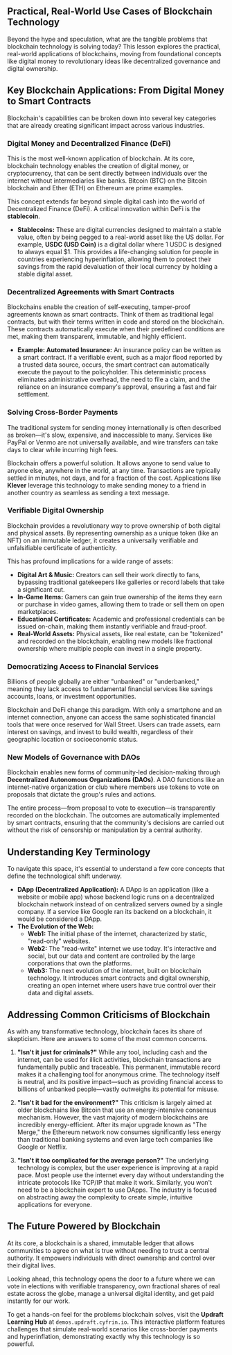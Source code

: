 ## Practical, Real-World Use Cases of Blockchain Technology

Beyond the hype and speculation, what are the tangible problems that blockchain technology is solving today? This lesson explores the practical, real-world applications of blockchains, moving from foundational concepts like digital money to revolutionary ideas like decentralized governance and digital ownership.

## Key Blockchain Applications: From Digital Money to Smart Contracts

Blockchain's capabilities can be broken down into several key categories that are already creating significant impact across various industries.

### Digital Money and Decentralized Finance (DeFi)

This is the most well-known application of blockchain. At its core, blockchain technology enables the creation of digital money, or cryptocurrency, that can be sent directly between individuals over the internet without intermediaries like banks. Bitcoin (BTC) on the Bitcoin blockchain and Ether (ETH) on Ethereum are prime examples.

This concept extends far beyond simple digital cash into the world of Decentralized Finance (DeFi). A critical innovation within DeFi is the **stablecoin**.

*   **Stablecoins:** These are digital currencies designed to maintain a stable value, often by being pegged to a real-world asset like the US dollar. For example, **USDC (USD Coin)** is a digital dollar where 1 USDC is designed to always equal $1. This provides a life-changing solution for people in countries experiencing hyperinflation, allowing them to protect their savings from the rapid devaluation of their local currency by holding a stable digital asset.

### Decentralized Agreements with Smart Contracts

Blockchains enable the creation of self-executing, tamper-proof agreements known as smart contracts. Think of them as traditional legal contracts, but with their terms written in code and stored on the blockchain. These contracts automatically execute when their predefined conditions are met, making them transparent, immutable, and highly efficient.

*   **Example: Automated Insurance:** An insurance policy can be written as a smart contract. If a verifiable event, such as a major flood reported by a trusted data source, occurs, the smart contract can automatically execute the payout to the policyholder. This deterministic process eliminates administrative overhead, the need to file a claim, and the reliance on an insurance company's approval, ensuring a fast and fair settlement.

### Solving Cross-Border Payments

The traditional system for sending money internationally is often described as broken—it's slow, expensive, and inaccessible to many. Services like PayPal or Venmo are not universally available, and wire transfers can take days to clear while incurring high fees.

Blockchain offers a powerful solution. It allows anyone to send value to anyone else, anywhere in the world, at any time. Transactions are typically settled in minutes, not days, and for a fraction of the cost. Applications like **Klever** leverage this technology to make sending money to a friend in another country as seamless as sending a text message.

### Verifiable Digital Ownership

Blockchain provides a revolutionary way to prove ownership of both digital and physical assets. By representing ownership as a unique token (like an NFT) on an immutable ledger, it creates a universally verifiable and unfalsifiable certificate of authenticity.

This has profound implications for a wide range of assets:

*   **Digital Art & Music:** Creators can sell their work directly to fans, bypassing traditional gatekeepers like galleries or record labels that take a significant cut.
*   **In-Game Items:** Gamers can gain true ownership of the items they earn or purchase in video games, allowing them to trade or sell them on open marketplaces.
*   **Educational Certificates:** Academic and professional credentials can be issued on-chain, making them instantly verifiable and fraud-proof.
*   **Real-World Assets:** Physical assets, like real estate, can be "tokenized" and recorded on the blockchain, enabling new models like fractional ownership where multiple people can invest in a single property.

### Democratizing Access to Financial Services

Billions of people globally are either "unbanked" or "underbanked," meaning they lack access to fundamental financial services like savings accounts, loans, or investment opportunities.

Blockchain and DeFi change this paradigm. With only a smartphone and an internet connection, anyone can access the same sophisticated financial tools that were once reserved for Wall Street. Users can trade assets, earn interest on savings, and invest to build wealth, regardless of their geographic location or socioeconomic status.

### New Models of Governance with DAOs

Blockchain enables new forms of community-led decision-making through **Decentralized Autonomous Organizations (DAOs)**. A DAO functions like an internet-native organization or club where members use tokens to vote on proposals that dictate the group's rules and actions.

The entire process—from proposal to vote to execution—is transparently recorded on the blockchain. The outcomes are automatically implemented by smart contracts, ensuring that the community's decisions are carried out without the risk of censorship or manipulation by a central authority.

## Understanding Key Terminology

To navigate this space, it's essential to understand a few core concepts that define the technological shift underway.

*   **DApp (Decentralized Application):** A DApp is an application (like a website or mobile app) whose backend logic runs on a decentralized blockchain network instead of on centralized servers owned by a single company. If a service like Google ran its backend on a blockchain, it would be considered a DApp.
*   **The Evolution of the Web:**
    *   **Web1:** The initial phase of the internet, characterized by static, "read-only" websites.
    *   **Web2:** The "read-write" internet we use today. It's interactive and social, but our data and content are controlled by the large corporations that own the platforms.
    *   **Web3:** The next evolution of the internet, built on blockchain technology. It introduces smart contracts and digital ownership, creating an open internet where users have true control over their data and digital assets.

## Addressing Common Criticisms of Blockchain

As with any transformative technology, blockchain faces its share of skepticism. Here are answers to some of the most common concerns.

1.  **"Isn't it just for criminals?"**
    While any tool, including cash and the internet, can be used for illicit activities, blockchain transactions are fundamentally public and traceable. This permanent, immutable record makes it a challenging tool for anonymous crime. The technology itself is neutral, and its positive impact—such as providing financial access to billions of unbanked people—vastly outweighs its potential for misuse.

2.  **"Isn't it bad for the environment?"**
    This criticism is largely aimed at older blockchains like Bitcoin that use an energy-intensive consensus mechanism. However, the vast majority of modern blockchains are incredibly energy-efficient. After its major upgrade known as "The Merge," the Ethereum network now consumes significantly less energy than traditional banking systems and even large tech companies like Google or Netflix.

3.  **"Isn't it too complicated for the average person?"**
    The underlying technology is complex, but the user experience is improving at a rapid pace. Most people use the internet every day without understanding the intricate protocols like TCP/IP that make it work. Similarly, you won't need to be a blockchain expert to use DApps. The industry is focused on abstracting away the complexity to create simple, intuitive applications for everyone.

## The Future Powered by Blockchain

At its core, a blockchain is a shared, immutable ledger that allows communities to agree on what is true without needing to trust a central authority. It empowers individuals with direct ownership and control over their digital lives.

Looking ahead, this technology opens the door to a future where we can vote in elections with verifiable transparency, own fractional shares of real estate across the globe, manage a universal digital identity, and get paid instantly for our work.

To get a hands-on feel for the problems blockchain solves, visit the **Updraft Learning Hub** at `demos.updraft.cyfrin.io`. This interactive platform features challenges that simulate real-world scenarios like cross-border payments and hyperinflation, demonstrating exactly why this technology is so powerful.